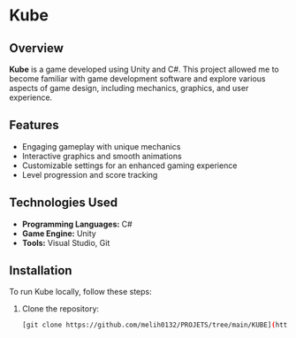 # Kube

## Overview

**Kube** is a game developed using Unity and C#. This project allowed me to become familiar with game development software and explore various aspects of game design, including mechanics, graphics, and user experience.

## Features

- Engaging gameplay with unique mechanics
- Interactive graphics and smooth animations
- Customizable settings for an enhanced gaming experience
- Level progression and score tracking

## Technologies Used

- **Programming Languages:** C#
- **Game Engine:** Unity
- **Tools:** Visual Studio, Git

## Installation

To run Kube locally, follow these steps:

1. Clone the repository:
   ```bash
   [git clone https://github.com/melih0132/PROJETS/tree/main/KUBE](https://github.com/melih0132/PROJECTS/tree/main/UNITY/KUBE)
